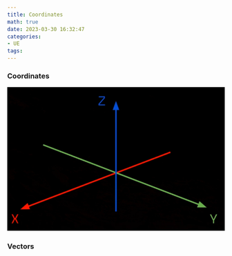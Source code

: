 ```yaml
---
title: Coordinates
math: true
date: 2023-03-30 16:32:47
categories:
- UE
tags:
---
```

### Coordinates
![Coordinates](Coordinates/Coordinates.png)

### Vectors
